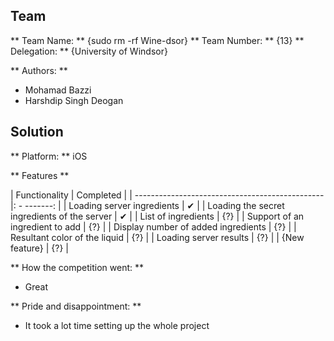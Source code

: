 ##  Team

** Team Name: ** {sudo rm -rf Wine-dsor}
 ** Team Number: ** {13}
 ** Delegation: ** {University of Windsor}

** Authors: ** 
- Mohamad Bazzi
- Harshdip Singh Deogan

##  Solution

** Platform: ** iOS

** Features **

| Functionality | Completed |
| ----------------------------------------------- |: - -------: |
| Loading server ingredients | ✔ |
| Loading the secret ingredients of the server | ✔ |
| List of ingredients | {?} |
| Support of an ingredient to add | {?} |
| Display number of added ingredients | {?} |
| Resultant color of the liquid | {?} |
| Loading server results | {?} |
| {New feature} | {?} |

** How the competition went: **

 - Great

** Pride and disappointment: **

- It took a lot time setting up the whole project
